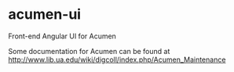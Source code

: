 # acumen-ui
Front-end Angular UI for Acumen

Some documentation for Acumen can be found at http://www.lib.ua.edu/wiki/digcoll/index.php/Acumen_Maintenance
